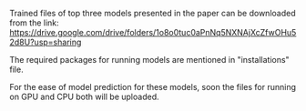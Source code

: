 Trained files of top three models presented in the paper can be downloaded from the link: https://drive.google.com/drive/folders/1o8o0tuc0aPnNq5NXNAjXcZfwOHu52d8U?usp=sharing

The required packages for running models are mentioned in "installations" file.

For the ease of model prediction for these models, soon the files for running on GPU and CPU both will be uploaded.  
